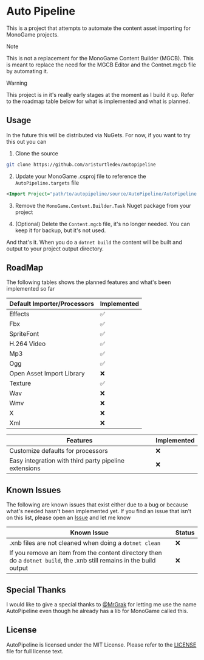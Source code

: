 # Auto Pipeline
This is a project that attempts to automate the content asset importing for MonoGame projects.  

> [!NOTE]
> This is not a replacement for the MonoGame Content Builder (MGCB).  This is meant to replace the need for the MGCB Editor and the Contnet.mgcb file by automating it.

> [!WARNING]
> This project is in it's really early stages at the moment as I build it up.  Refer to the roadmap table below for what is implemented and what is planned.

## Usage
In the future this will be distributed via NuGets.  For now, if you want to try this out you can

1. Clone the source
```sh
git clone https://github.com/aristurtledev/autopipeline
```

2. Update your MonoGame .csproj file to reference the `AutoPipeline.targets` file

```xml
<Import Project="path/to/autopipeline/source/AutoPipeline/AutoPipeline.targets" />
```

3. Remove the `MonoGame.Content.Builder.Task` Nuget package from your project

4. (Optional) Delete the `Content.mgcb` file, it's no longer needed.  You can keep it for backup, but it's not used.

And that's it. When you do a `dotnet build` the content will be built and output to your project output directory.

## RoadMap
The following tables shows the planned features and what's been implemented so far

| Default Importer/Processors | Implemented |
| --------------------------- | ----------- |
| Effects                     | ✅           |
| Fbx                         | ✅           |
| SpriteFont                  | ✅           |
| H.264 Video                 | ✅           |
| Mp3                         | ✅           |
| Ogg                         | ✅           |
| Open Asset Import Library   | ❌           |
| Texture                     | ✅           |
| Wav                         | ❌           |
| Wmv                         | ❌           |
| X                           | ❌           |
| Xml                         | ❌           |

| Features                                              | Implemented |
| ----------------------------------------------------- | ----------- |
| Customize defaults for processors                     | ❌           |
| Easy integration with third party pipeline extensions | ❌           |

## Known Issues
The following are known issues that exist either due to a bug or because what's needed hasn't been implemented yet.  If you find an issue that isn't on this list, please open an [Issue](https://github.com/aristurtledev/autopipeline/issues) and let me know

| Known Issue                                                                                                           | Status |
| --------------------------------------------------------------------------------------------------------------------- | ------ |
| .xnb files are not cleaned when doing a `dotnet clean`                                                                | ❌      |
| If you remove an item from the content directory then do a `dotnet build`, the .xnb still remains in the build output | ❌      |

## Special Thanks
I would like to give a special thanks to [@MrGrak](https://github.com/mrgrak) for letting me use the name AutoPipeline even though he already has a lib for MonoGame called this.

## License
AutoPipeline is licensed under the MIT License. Please refer to the [LICENSE](LICENSE) file for full license text.
